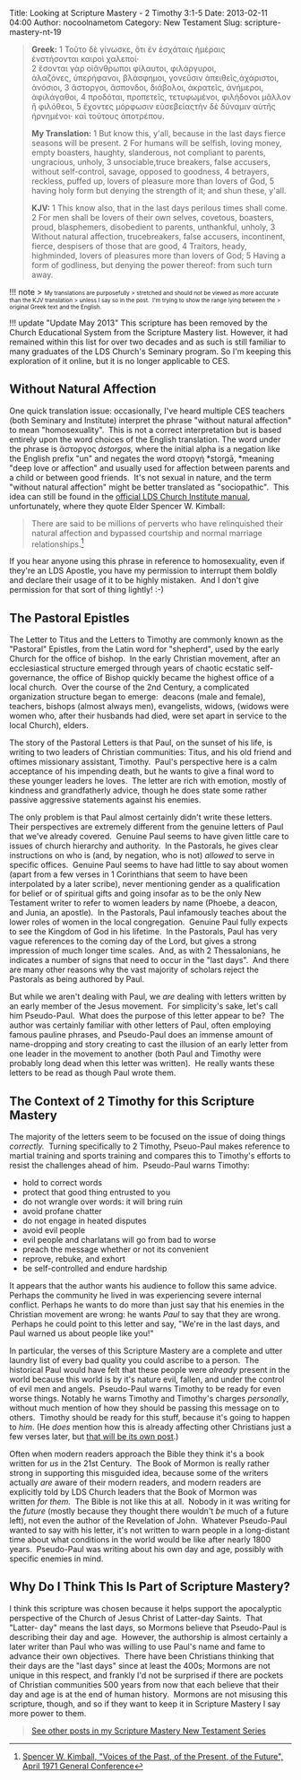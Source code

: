 Title: Looking at Scripture Mastery - 2 Timothy 3:1-5
Date: 2013-02-11 04:00
Author: nocoolnametom
Category: New Testament
Slug: scripture-mastery-nt-19

> **Greek:**
>  <span>1</span> Τοῦτο δὲ γίνωσκε, ὅτι ἐν ἐσχάταις ἡμέραις
>  ἐνστήσονται καιροὶ χαλεποί·
>  <span>2</span> ἔσονται γὰρ οἱἄνθρωποι φίλαυτοι, φιλάργυροι,
>  ἀλαζόνες, ὑπερήφανοι, βλάσφημοι, γονεῦσιν ἀπειθεῖς,ἀχάριστοι,
>  ἀνόσιοι,
>  <span>3</span> ἄστοργοι, ἄσπονδοι, διάβολοι, ἀκρατεῖς, ἀνήμεροι,
>  ἀφιλάγαθοι,
>  <span>4</span> προδόται, προπετεῖς, τετυφωμένοι, φιλήδονοι μᾶλλον
>  ἢ φιλόθεοι,
>  <span>5</span> ἔχοντες μόρφωσιν εὐσεβείαςτὴν δὲ δύναμιν αὐτῆς
>  ἠρνημένοι· καὶ τούτους ἀποτρέπου.
>
> **My Translation:**
>  <span>1</span> But know this, y'all, because in the last
>  days fierce seasons will be present.
>  <span>2</span> For humans will be selfish, loving money,
>  empty boasters, haughty, slanderous, not compliant to
>  parents, ungracious, unholy,
>  <span>3</span> unsociable,truce breakers, false accusers,
>  without self-control, savage, opposed to goodness,
>  <span>4</span> betrayers, reckless, puffed up, lovers of
>  pleasure more than lovers of God,
>  <span>5</span> having holy form but denying the strength
>  of it; and shun these, y'all.
>
> **KJV:**
>  <span>1</span> This know also, that in the last days perilous times
>  shall come.
>  <span>2</span> For men shall be lovers of their own selves,
>  covetous, boasters, proud, blasphemers, disobedient to parents,
>  unthankful, unholy,
>  <span>3</span> Without natural affection, trucebreakers, false
>  accusers, incontinent, fierce, despisers of those that are good,
>  <span>4</span> Traitors, heady, highminded, lovers of pleasures more
>  than lovers of God;
>  <span>5</span> Having a form of godliness, but denying the power
>  thereof: from such turn away.

!!! note
    > <span style="font-size: x-small;">My translations are purposefully
    > stretched and should not be viewed as more accurate than the KJV translation
    > unless I say so in the post.  I'm trying to show the range lying between the
    > original Greek text and the English.</span>

!!! update "Update May 2013"
    This scripture has been removed by the Church Educational System from
    the Scripture Mastery list. However, it had remained within this list for
    over two decades and as such is still familiar to many graduates of the LDS
    Church's Seminary program. So I'm keeping this exploration of it online, but it
    is no longer applicable to CES.

Without Natural Affection
-------------------------

One quick translation issue: occasionally, I've heard multiple CES
teachers (both Seminary and Institute) interpret the phrase "without natural
affection" to mean "homosexuality".  This is not a correct interpretation but is
based entirely upon the word choices of the English translation. The word
under the phrase is ἄστοργος *ástorgos,* where the initial alpha is a negation
like the English prefix "un" and negates the word στοργή *storgā, *meaning "deep
love or affection" and usually used for affection between parents and a child
or between good friends.  It's not sexual in nature, and the term "without
natural affection" might be better translated as "sociopathic".  This idea can
still be found in the [official LDS Church Institute manual][], unfortunately,
where they quote Elder Spencer W. Kimball:

> There are said to be millions of perverts who have relinquished their natural
>  affection and bypassed courtship and normal marriage relationships.[^1]

[^1]: [Spencer W. Kimball, "Voices of the Past, of the Present, of the Future", April 1971 General Conference][]

If you hear anyone using this phrase in reference to homosexuality, even
if they're an LDS Apostle, you have my permission to interrupt them boldly
and declare their usage of it to be highly mistaken.  And I don't give
permission for that sort of thing lightly! :-)

The Pastoral Epistles
---------------------

The Letter to Titus and the Letters to Timothy are commonly known as
the "Pastoral" Epistles, from the Latin word for "shepherd", used by the
early Church for the office of bishop.  In the early Christian movement,
after an ecclesiastical structure emerged through years of
chaotic ecstatic self- governance, the office of Bishop quickly became the highest office of a
local church.  Over the course of the 2nd Century, a complicated
organization structure began to emerge:  deacons (male and female), teachers,
bishops (almost always men), evangelists, widows, (widows were women who, after their
husbands had died, were set apart in service to the local Church), elders.

The story of the Pastoral Letters is that Paul, on the sunset of his
life, is writing to two leaders of Christian communities: Titus, and his old
friend and oftimes missionary assistant, Timothy.  Paul's perspective here is a
calm acceptance of his impending death, but he wants to give a final word to
these younger leaders he loves.  The letter are rich with emotion, mostly of
kindness and grandfatherly advice, though he does state some rather passive
aggressive statements against his enemies.

The only problem is that Paul almost certainly didn't write these
letters. Their perspectives are extremely different from the genuine letters of
Paul that we've already covered.  Genuine Paul seems to have given little care to
issues of church hierarchy and authority.  In the Pastorals, he gives clear instructions on who is (and, by negation, who is not) *allowed* to
serve in specific offices.  Genuine Paul seems to have had little to say about
women (apart from a few verses in 1 Corinthians that seem to have been
interpolated by a later scribe), never mentioning gender as a qualification for belief
or of spiritual gifts and going insofar as to be the only New Testament
writer to refer to women leaders by name (Phoebe, a deacon, and Junia, an
apostle).  In the Pastorals, Paul infamously teaches about the lower roles of women
in the local congregation.  Genuine Paul fully expects to see the Kingdom of
God in his lifetime.  In the Pastorals, Paul has very vague references to the
coming day of the Lord, but gives a strong impression of much longer time scales.
 And, as with 2 Thessalonians, he indicates a number of signs that need to occur
in the "last days".  And there are many other reasons why the vast majority of
scholars reject the Pastorals as being authored by Paul.

But while we aren't dealing with Paul, we *are* dealing with letters
written by an early member of the Jesus movement.  For simplicity's sake, let's
call him Pseudo-Paul.  What does the purpose of this letter appear to be?  The
author was certainly familiar with other letters of Paul, often employing famous
pauline phrases, and Pseudo-Paul does an immense amount of name-dropping and
story creating to cast the illusion of an early letter from one leader in the
movement to another (both Paul and Timothy were probably long dead when this
letter was written).  He really wants these letters to be read as though Paul
wrote them.

The Context of 2 Timothy for this Scripture Mastery
---------------------------------------------------

The majority of the letters seem to be focused on the issue of doing
things *correctly.*  Turning specifically to 2 Timothy, Pseuo-Paul makes
reference to martial training and sports training and compares this to Timothy's
efforts to resist the challenges ahead of him.  Pseudo-Paul warns Timothy:

-   hold to correct words
-   protect that good thing entrusted to you
-   do not wrangle over words: it will bring ruin
-   avoid profane chatter
-   do not engage in heated disputes
-   avoid evil people
-   evil people and charlatans will go from bad to worse
-   preach the message whether or not its convenient
-   reprove, rebuke, and exhort
-   be self-controlled and endure hardship

It appears that the author wants his audience to follow this same
advice. Perhaps the community he lived in was experiencing severe internal
conflict. Perhaps he wants to do more than just say that his enemies in the
Christian movement are wrong: he wants *Paul* to say that they are wrong.
 Perhaps he could point to this letter and say, "We're in the last days, and Paul
warned us about people like you!"

In particular, the verses of this Scripture Mastery are a complete and
utter laundry list of every bad quality you could ascribe to a person.  The
historical Paul would have felt that these people were *already* present in the
world because this world is by it's nature evil, fallen, and under the
control of evil men and angels.  Pseudo-Paul warns Timothy to be ready for even worse
things. Notably he warns Timothy and Timothy's charges *personally*, without
much mention of how they should be passing this message on to others.
 Timothy should be ready for this stuff, because it's going to happen to *him*.
(He *does* mention how this is already affecting other Christians just a few
verses later, but [that will be its own post][].)

Often when modern readers approach the Bible they think it's a book
written for *us* in the 21st Century.  The Book of Mormon is really rather strong
in supporting this misguided idea, because some of the writers
actually *are* aware of their modern readers, and modern readers are explicitly told by LDS
Church leaders that the Book of Mormon was written *for them.*  The Bible is
not like this at all.  Nobody in it was writing for the *future* (mostly because
they thought there wouldn't *be* much of a future left), not even the author
of the Revelation of John.  Whatever Pseudo-Paul wanted to say with his
letter, it's not written to warn people in a long-distant time about what conditions
in the world would be like after nearly 1800 years.  Pseudo-Paul was writing
about his own day and age, possibly with specific enemies in mind.

Why Do I Think This Is Part of Scripture Mastery?
-------------------------------------------------

I think this scripture was chosen because it helps support the
apocalyptic perspective of the Church of Jesus Christ of Latter-day Saints.  That
"Latter- day" means the last days, so Mormons believe that Pseudo-Paul is
describing their day and age.  However, the authorship is almost certainly a later
writer than Paul who was willing to use Paul's name and fame to advance their
own objectives.  There have been Christians thinking that their days are
the "last days" since at least the 400s; Mormons are not unique in this respect,
and frankly I'd not be surprised if there are pockets of Christian
communities 500 years from now that each believe that their day and age is at the end
of human history.  Mormons are not misusing this scripture, though, and so if
they want to keep it in Scripture Mastery I say more power to them.

> [See other posts in my Scripture Mastery New Testament Series][]

[official LDS Church Institute manual]: http://www.lds.org/manual/the-life-and-teachings-of-jesus-and-his-apostles/section-10-pauls-witness-to-priesthood-leaders/chapter-45-i-have-fought-a-good-fight-i-have-finished-my-course-i-have-kept-the-faith?lang=eng "The Life and Teachings of Jesus and his Apostles"
[that will be its own post]: |filename|ever-learning.md "“Ever Learning, and Never Able to Come to a Knowledge of the Truth” "
[See other posts in my Scripture Mastery New Testament Series]: |filename|scripture-mastery-new-testament.md "Scripture Mastery: New Testament"
[Spencer W. Kimball, "Voices of the Past, of the Present, of the Future", April 1971 General Conference]: http://www.lds.org/ensign/1971/06/voices-of-the-past-of-the-present-of-the-future?lang=eng "Voices of the Past, of the Present, of the Future"
